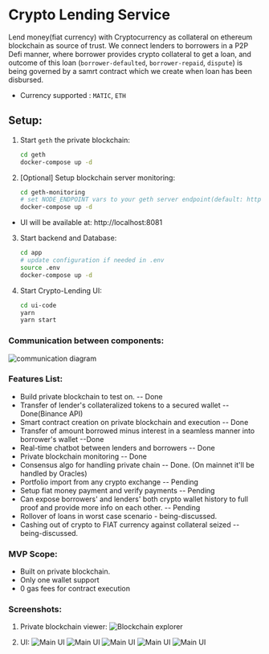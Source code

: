 # Crypto Lending Service

Lend money(fiat currency) with Cryptocurrency as collateral on ethereum blockchain as source of trust.
We connect lenders to borrowers in a P2P Defi manner, where borrower provides crypto collateral to get a loan, and outcome of this loan (`borrower-defaulted`, `borrower-repaid`, `dispute`) is being governed by a samrt contract which we create when loan has been disbursed.

- Currency supported : `MATIC`, `ETH`

## Setup:
1. Start `geth` the private blockchain:
    ```sh
    cd geth
    docker-compose up -d
    ```
2. [Optional] Setup blockchain server monitoring:
    ```sh
    cd geth-monitoring
    # set NODE_ENDPOINT vars to your geth server endpoint(default: http://localhost:8545)
    docker-compose up -d
    ```
- UI will be available at: http://localhost:8081

3. Start backend and Database:
    ```sh
    cd app
    # update configuration if needed in .env
    source .env
    docker-compose up -d
    ```

4. Start Crypto-Lending UI:
    ```sh
    cd ui-code 
    yarn
    yarn start
    ```

### Communication between components:
![communication diagram](./static/crypto-lending-comm.png)


### Features List:
- Build private blockchain to test on. -- Done
- Transfer of lender's collateralized tokens to a secured wallet -- Done(Binance API)
- Smart contract creation on private blockchain and execution -- Done
- Transfer of amount borrowed minus interest in a seamless manner into borrower's wallet --Done
- Real-time chatbot between lenders and borrowers -- Done
- Private blockchain monitoring -- Done
- Consensus algo for handling private chain -- Done. (On mainnet it'll be handled by Oracles)
- Portfolio import from any crypto exchange -- Pending
- Setup fiat money payment and verify payments -- Pending
- Can expose borrowers' and lenders' both crypto wallet history to full proof and provide more info on each other. -- Pending
- Rollover of loans in worst case scenario - being-discussed.
- Cashing out of crypto to FIAT currency against collateral seized -- being-discussed.

### MVP Scope:
- Built on private blockchain.
- Only one wallet support
- 0 gas fees for contract execution


### Screenshots:
1. Private blockchain viewer:
![Blockchain explorer](./static/blockchain-explorer.png)

2. UI:
![Main UI](./static/crypto-lending-ui5.png)
![Main UI](./static/crypto-lending-ui4.png)
![Main UI](./static/crypto-lending-ui3.png)
![Main UI](./static/crypto-lending-ui2.png)
![Main UI](./static/crypto-lending-ui1.png)



